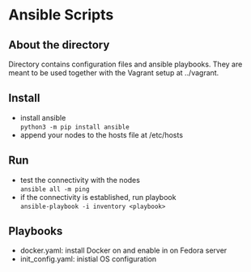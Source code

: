 # Ansible Scripts
## About the directory
Directory contains configuration files and ansible playbooks.
They are meant to be used together with the Vagrant setup at ../vagrant.

## Install
* install ansible  
```python3 -m pip install ansible```
* append your nodes to the hosts file at /etc/hosts

## Run
* test the connectivity with the nodes  
```ansible all -m ping```
* if the connectivity is established, run playbook  
```ansible-playbook -i inventory <playbook>```

## Playbooks
* docker.yaml: install Docker on and enable in on Fedora server
* init_config.yaml: inistial OS configuration
